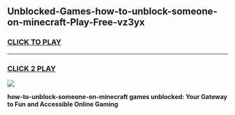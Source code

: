 
## Unblocked-Games-how-to-unblock-someone-on-minecraft-Play-Free-vz3yx
<h3>
<a href="https://premium76.site?title=how-to-unblock-someone-on-minecraft&ref=21A">CLICK TO PLAY</a></h3>
<hr>

<h3>
<a href="https://premium76.site?title=how-to-unblock-someone-on-minecraft&ref=21A">CLICK 2 PLAY</a>
  
</h3>

<a href="https://premium76.site?title=how-to-unblock-someone-on-minecraft&ref=21A"><img src="https://clearcache.store/games.png"></a>


**how-to-unblock-someone-on-minecraft games unblocked: Your Gateway to Fun and Accessible Online Gaming**
